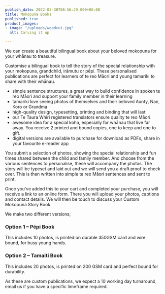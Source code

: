 ```yaml
---
publish_date: 2022-03-30T08:56:29.000+00:00
title: Mokopuna Books
published: true
product_images:
- image: "/uploads/woodcut.jpg"
  alt: Carving it up

---
```

We can create a beautiful bilingual book about your beloved mokopuna for your whānau to treasure.

Customise a bilingual book to tell the story of the special relationship with your mokopuna, grandchild, irāmutu or pēpi. These personalised publications are perfect for learners of te reo Māori and young tamariki to share with their whānau.

* simple sentence structures, a great way to build confidence in spoken te reo Māori and support your family member in their learning
* tamariki love seeing photos of themselves and their beloved Aunty, Nan, Koro or Grandma
* high-quality design, typesetting, printing and binding that will last
* our Te Taura Whiri registered translators ensure quality te reo Māori.
* awesome idea for a special koha, especially for whānau that live far away. You receive 2 printed and bound copies, one to keep and one to gift.
* digital versions are available to purchase for download as PDFs, share in your favourite e-reader app

You submit a selection of photos, showing the special relationship and fun times shared between the child and family member. And choose from the various sentences to personalise, these will accompany the photos. The story will be typeset and laid out and we will send you a draft proof to check over. This is then written into simple te reo Māori sentences and sent to print.

Once you've added this to your cart and completed your purchase, you will receive a link to an online form. There you will upload your photos, captions and contact details. We will then be touch to discuss your Custom Mokopuna Story Book.

We make two different versions;

### Option 1 – Pēpi Book

This includes 10 photos, is printed on durable 350GSM card and wire bound, for busy young hands.

### Option 2 – Tamaiti Book

This includes 20 photos, is printed on 200 GSM card and perfect bound for durability.

As these are custom publications, we expect a 10 working day turnaround, email us if you have a specific timeframe required.